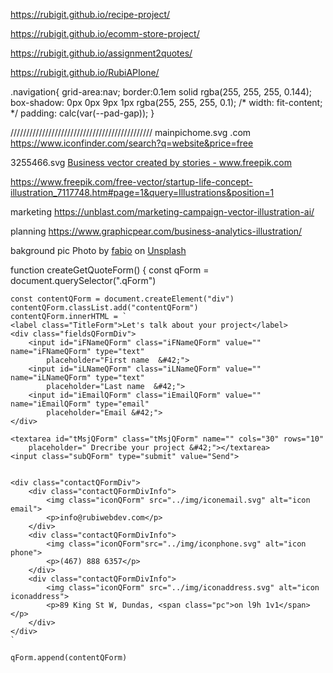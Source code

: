 https://rubigit.github.io/recipe-project/

https://rubigit.github.io/ecomm-store-project/



https://rubigit.github.io/assignment2quotes/

https://rubigit.github.io/RubiAPIone/



.navigation{
	grid-area:nav;
	border:0.1em solid rgba(255, 255, 255, 0.144);
  box-shadow: 0px 0px 9px 1px rgba(255, 255, 255, 0.1);
	/* width: fit-content; */
	padding: calc(var(--pad-gap));
}



/////////////////////////////////////////////
mainpichome.svg 	.com  https://www.iconfinder.com/search?q=website&price=free

3255466.svg  <a href="https://www.freepik.com/vectors/business">Business vector created by stories - www.freepik.com</a>

https://www.freepik.com/free-vector/startup-life-concept-illustration_7117748.htm#page=1&query=Illustrations&position=1


marketing https://unblast.com/marketing-campaign-vector-illustration-ai/

planning https://www.graphicpear.com/business-analytics-illustration/

bakground pic Photo by <a href="https://unsplash.com/@fabioha?utm_source=unsplash&utm_medium=referral&utm_content=creditCopyText">fabio</a> on <a href="https://unsplash.com/s/photos/digital-background?utm_source=unsplash&utm_medium=referral&utm_content=creditCopyText">Unsplash</a>
  




function createGetQuoteForm() {
    const qForm = document.querySelector(".qForm")


    const contentQForm = document.createElement("div")
    contentQForm.classList.add("contentQForm")
    contentQForm.innerHTML = ` 
    <label class="TitleForm">Let's talk about your project</label>
    <div class="fieldsQFormDiv">
        <input id="iFNameQForm" class="iFNameQForm" value="" name="iFNameQForm" type="text"
            placeholder="First name  &#42;">
        <input id="iLNameQForm" class="iLNameQForm" value="" name="iLNameQForm" type="text"
            placeholder="Last name  &#42;">
        <input id="iEmailQForm" class="iEmailQForm" value="" name="iEmailQForm" type="email"
            placeholder="Email &#42;">
    </div>

    <textarea id="tMsjQForm" class="tMsjQForm" name="" cols="30" rows="10"
        placeholder=" Drecribe your project &#42;"></textarea>
    <input class="subQForm" type="submit" value="Send">


    <div class="contactQFormDiv">
        <div class="contactQFormDivInfo">
            <img class="iconQForm" src="../img/iconemail.svg" alt="icon email">
            <p>info@rubiwebdev.com</p>
        </div>
        <div class="contactQFormDivInfo">
            <img class="iconQForm"src="../img/iconphone.svg" alt="icon phone">
            <p>(467) 888 6357</p>
        </div>
        <div class="contactQFormDivInfo">
            <img class="iconQForm" src="../img/iconaddress.svg" alt="icon iconaddress">
            <p>89 King St W, Dundas, <span class="pc">on l9h 1v1</span></p>
        </div>
    </div>
    `

    qForm.append(contentQForm)
















